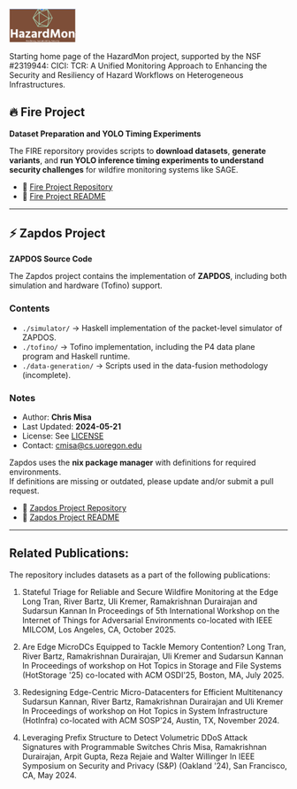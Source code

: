 <p align="left">
  <img src="HazardMon-logo.png" alt="Fire Project Logo" width="120" style="margin-right:80px;"/>
</p>

Starting home page of the HazardMon project, supported by the NSF #2319944: CICI: TCR: A Unified Monitoring Approach to Enhancing the Security and Resiliency of Hazard Workflows on Heterogeneous Infrastructures.


## 🔥 Fire Project

**Dataset Preparation and YOLO Timing Experiments**

The FIRE reporsitory provides scripts to **download datasets**, **generate variants**, and **run YOLO inference timing experiments to understand security challenges** for wildfire monitoring systems like SAGE.  

- 📂 [Fire Project Repository](./fire)  
- 📖 [Fire Project README](./fire/README.md)

---

## ⚡ Zapdos Project

**ZAPDOS Source Code**

The Zapdos project contains the implementation of **ZAPDOS**, including both simulation and hardware (Tofino) support.  

### Contents
- `./simulator/` → Haskell implementation of the packet-level simulator of ZAPDOS.  
- `./tofino/` → Tofino implementation, including the P4 data plane program and Haskell runtime.  
- `./data-generation/` → Scripts used in the data-fusion methodology (incomplete).  

### Notes
- Author: **Chris Misa**  
- Last Updated: **2024-05-21**  
- License: See [LICENSE](./zapdos/LICENSE)  
- Contact: [cmisa@cs.uoregon.edu](mailto:cmisa@cs.uoregon.edu)  

Zapdos uses the **nix package manager** with definitions for required environments.  
If definitions are missing or outdated, please update and/or submit a pull request.  

- 📂 [Zapdos Project Repository](./zapdos)  
- 📖 [Zapdos Project README](./zapdos/README.md)

---


## Related Publications:
The repository includes datasets as a part of the following publications:

1. Stateful Triage for Reliable and Secure Wildfire Monitoring at the Edge
Long Tran, River Bartz, Uli Kremer, Ramakrishnan Durairajan and Sudarsun Kannan
In Proceedings of 5th International Workshop on the Internet of Things for Adversarial Environments
co-located with IEEE MILCOM, Los Angeles, CA, October 2025.

2. Are Edge MicroDCs Equipped to Tackle Memory Contention?
Long Tran, River Bartz, Ramakrishnan Durairajan, Uli Kremer and Sudarsun Kannan
In Proceedings of workshop on Hot Topics in Storage and File Systems (HotStorage '25)
co-located with ACM OSDI'25, Boston, MA, July 2025.

3. Redesigning Edge-Centric Micro-Datacenters for Efficient Multitenancy
Sudarsun Kannan, River Bartz, Ramakrishnan Durairajan and Uli Kremer
In Proceedings of workshop on Hot Topics in System Infrastructure (HotInfra)
co-located with ACM SOSP'24, Austin, TX, November 2024.

4. Leveraging Prefix Structure to Detect Volumetric DDoS Attack Signatures with Programmable Switches
Chris Misa, Ramakrishnan Durairajan, Arpit Gupta, Reza Rejaie and Walter Willinger
In IEEE Symposium on Security and Privacy (S&P) (Oakland '24), San Francisco, CA, May 2024.





